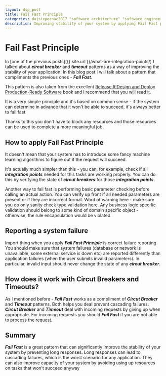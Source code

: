 ```yaml
---
layout: dsp_post
title: Fail Fast Principle
categories: dajsiepoznac2017 "software architecture" "software engineering" microservices
description: Improving stability of your system by applying Fail Fast principle
---
```


# Fail Fast Principle

In [one of the previous posts]({{ site.url }}/what-are-integration-points/) I talked about **_circut breaker_** and **_timeout_** patterns as a way of improving the stability of your application. In this blog post I will talk about a pattern that compliments the previous ones - **_Fail Fast_**.

This pattern is also taken from the excellent [Release It!Design and Deploy Production-Ready Software](https://pragprog.com/book/mnee/release-it) book and I recommend that you will read it.

It is a very simple principle and it's based on common sense - if the system can determine in advance that it won't be able to succeed, it's always better to fail fast.

Thanks to this you don't have to block any resources and those resources can be used to complete a more meaningful job.

## How to apply Fail Fast Principle

It doesn't mean that your system has to introduce some fancy machine learning algorithms to figure out if the request will succeed.

It's actually much simpler than this - you can, for example, check if all **_integration points_** needed for this tasks are working properly. You can do this by verifying the state of **_circut breakers_** for those **_integration points_**. 

Another way to fail fast is performing basic parameter checking before calling an actual action. You can verify up front if all needed parameters are present or if they are incorrect format. Word of warning here - make sure you do only sanity check type validation here. Any business logic specific validation should belong to some kind of domain specific object - otherwise, the rule encapsulation would be violated.

## Reporting a system failure

Import thing when you apply **_Fail Fast Principle_** is correct failure reporting. You should make sure that system failures (database or network is unavailable, some external service is down etc) are reported differently than application failures (when the user submits invalid parameters). In particular, invalid input should never change the state of any **_circut breaker_**.

## How does it work with Circut Breakers and Timeouts?

As I mentioned before - **_Fail Fast_** works as a compliment of **_Circut Breaker_** and **_Timeout_** patterns. Both helps you deal prevent cascading failures. **_Circut Breaker_** and **_Timeout_** deal with incoming requests by giving up when appropriate. For incoming requests you should **_Fail Fast_** if you are not able to process the request.

## Summary

**_Fail Fast_** is a great pattern that can significantly improve the stability of your system by preventing long responses. Long responses can lead to cascading failures, which is the worst scenario for any application. They can also improve capacity of your system by avoiding using up resources on tasks that won't succeed anyway